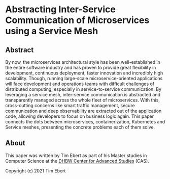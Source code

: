 # Abstracting Inter-Service Communication of Microservices using a Service Mesh

## Abstract

By now, the microservices architectural style has been well-established in the entire software industry and has proven to provide great flexibility in development, continuous deployment, faster innovation and incredibly high scalability. Though, running large-scale microservice-oriented applications will face development and operations teams with difficult challenges of distributed computing, especially in service-to-service communication.
By leveraging a service mesh, inter-service communication is abstracted and transparently managed across the whole fleet of microservices. With this, cross-cutting concerns like smart traffic management, secure communication and deep observability are extracted out of the application code, allowing developers to focus on business logic again. This paper connects the dots between microservices, containerization, Kubernetes and Service meshes, presenting the concrete problems each of them solve.

## About

This paper was written by Tim Ebert as part of his Master studies in Computer Science at the [DHBW Center for Advanced Studies](https://www.cas.dhbw.de/) (CAS).

Copyright (c) 2021 Tim Ebert
